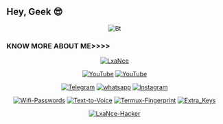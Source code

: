 ## Hey, Geek 😎
<p align="center"><img src="https://user-images.githubusercontent.com/49580304/110318584-81067880-7fc2-11eb-8391-152d308e7f2b.gif" alt="Bt">
</p>
  
### KNOW MORE ABOUT ME>>>>
<p align="center"><a href="https://github.com/LxaNce-Hacker"><img title="LxaNce" src="https://github-readme-stats.vercel.app/api?username=LxaNce-Hacker&show_icons=true&include_all_commits=true&theme=chartreuse-dark&cache_seconds=3200"></a>
</p>

<p align="center">
<a href="https://rebrand.ly/LxaNce"><img title="YouTube" src="https://img.shields.io/badge/LxaNce-Hacker-brightgreen?style=for-the-badge&logo=github"></a>
<a href="https://rebrand.ly/U-Tube"><img title="YouTube" src="https://img.shields.io/badge/LxaNce-Hacker-red?style=for-the-badge&logo=Youtube"></a>
</p>

<p align="center">
<a href=""><img title="Telegram" src="https://img.shields.io/badge/Telegram-black?style=for-the-badge&logo=Telegram"></a>
<a href=""><img title="whatsapp" src="https://img.shields.io/badge/whatsapp-blue?style=for-the-badge&logo=whatsapp"></a>
<a href="https://https://rebrand.ly/Instu"><img title="Instagram" src="https://img.shields.io/badge/INSTAGRAM-purple?style=for-the-badge&logo=instagram"></a>
<p align="center">
<a href="https://github.com/LxaNce-Hacker/Wifi-Passwords"><img title="Wifi-Passwords" src="https://github-readme-stats.vercel.app/api/pin/?username=LxaNce-Hacker&repo=Wifi-Passwords&theme=radical"></a>
<a href="https://github.com/LxaNce-Hacker/Text-to-Voice"><img title="Text-to-Voice" src="https://github-readme-stats.vercel.app/api/pin/?username=LxaNce-Hacker&repo=Text-to-Voice&theme=highcontrast"></a>
<a href="https://github.com/LxaNce-Hacker/Termux-Fingerprint"><img title="Termux-Fingerprint" src="https://github-readme-stats.vercel.app/api/pin/?username=LxaNce-Hacker&repo=Text-to-Voice&theme=vision-friendly-dark"></a>
<a href="https://github.com/LxaNce-Hacker/Extra_Keys"><img title="Extra_Keys" src="https://github-readme-stats.vercel.app/api/pin/?username=LxaNce-Hacker&repo=Extra_Keys&theme=highcontrast"></a>
</p>

<p align="center">
<a href="https://github.com/LxaNce-Hacker"><img title="LxaNce-Hacker" src="https://github-readme-stats.vercel.app/api/top-langs/?username=LxaNce-Hacker&layout=compact"></a>
</p>
